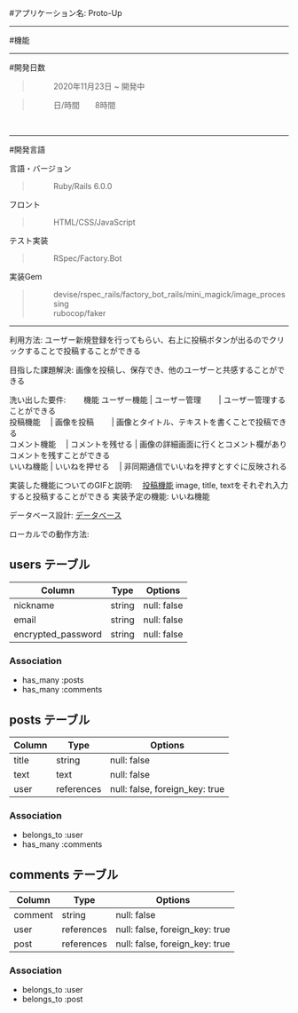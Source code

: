 #アプリケーション名:   Proto-Up<br>

 -------------------------------------
#機能

 -------------------------------------
#開発日数
<bl>
 
 ><dd>2020年11月23日 ~ 開発中</dd>
 
 ><dd>日/時間　　8時間</dd>
 
</br>
 
 -------------------------------------
#開発言語
<bl>
  <dt>言語・バージョン</dt>
 
  ><dd>Ruby/Rails 6.0.0</dd>
  
  <dt>フロント</dt>
  
  ><dd>HTML/CSS/JavaScript</dd>
  
  <dt>テスト実装</dt>
  
  ><dd>RSpec/Factory.Bot</dd>
  
  <dt>実装Gem</dt>
  
  
  ><dd>devise/rspec_rails/factory_bot_rails/mini_magick/image_processing</dd>
  ><dd>rubocop/faker</dd>
  
</bl>

  -------------------------------------
利用方法: ユーザー新規登録を行ってもらい、右上に投稿ボタンが出るのでクリックすることで投稿することができる

目指した課題解決: 画像を投稿し、保存でき、他のユーザーと共感することができる

洗い出した要件:　　
 機能
 ユーザー機能   | ユーザー管理    　　| ユーザー管理することができる<br>
 投稿機能     　| 画像を投稿      　　| 画像とタイトル、テキストを書くことで投稿できる<br>
 コメント機能   　| コメントを残せる   | 画像の詳細画面に行くとコメント欄がありコメントを残すことができる<br>
 いいね機能     | いいねを押せる   　| 非同期通信でいいねを押すとすぐに反映される<br>

実装した機能についてのGIFと説明: 　[投稿機能](https://gyazo.com/730518e36e9146e17e35fa6c9d664a93 "投稿機能")
                              image, title, textをそれぞれ入力すると投稿することができる
実装予定の機能:   いいね機能

データベース設計: [データベース](https://gyazo.com/a5acdf1d5aa319d768676de8c4b7f7e0 "データベース")

ローカルでの動作方法: 

## users テーブル

| Column             | Type       | Options     |
| ----------         | ------     | ----------- |
| nickname           | string     | null: false |
| email              | string     | null: false |
| encrypted_password | string     | null: false |

### Association
- has_many   :posts
- has_many   :comments

## posts テーブル

| Column   | Type       | Options      |
| ---------| --------   | ------------ |
| title    | string     | null: false  |
| text     | text       | null: false  |
| user     | references | null: false, foreign_key: true |

### Association
- belongs_to :user
- has_many   :comments

## comments テーブル

| Column   | Type       | Options      |
| ---------| --------   | ------------ |
| comment  | string     | null: false  |
| user     | references | null: false, foreign_key: true |
| post     | references | null: false, foreign_key: true |

### Association
- belongs_to :user
- belongs_to :post
